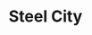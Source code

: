 ---
pid: llp455
title: Steel City
location_transcription: Pattison Ave + S 11th St
coordinates: "[-75.168556588191, 39.904769109503]"
zipcode: '15005'
gen_neighborhood: 
neighborhood: 
outside_phl: 'Baden PA '
age: '18'
age_range: 13-19
instagram: 
image_file_name: llp_455.jpg
proposal_transcription: A whole smorgasbord of Pittsburgh related  symbols b
topic: 
topic_summary: 
type: 
keywords_other: 
credit: "@evzig17"
image_labels: 
twitter: 
facebook: 
permalink: "/monuments/llp455/"
layout: item-page
---